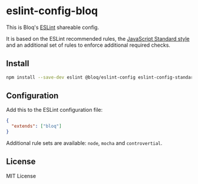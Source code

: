 # eslint-config-bloq

This is Bloq's [ESLint](https://eslint.org) shareable config.

It is based on the ESLint recommended rules, the [JavaScript Standard style](https://standardjs.com/) and an additional set of rules to enforce additional required checks.

## Install

```bash
npm install --save-dev eslint @bloq/eslint-config eslint-config-standard eslint-plugin-import eslint-plugin-jsdoc eslint-plugin-mocha eslint-plugin-node eslint-plugin-prefer-arrow eslint-plugin-promise eslint-plugin-standard
```

## Configuration

Add this to the ESLint configuration file:

```json
{
  "extends": ["bloq"]
}
```

Additional rule sets are available: `node`, `mocha` and `controvertial`.

## License

MIT License
